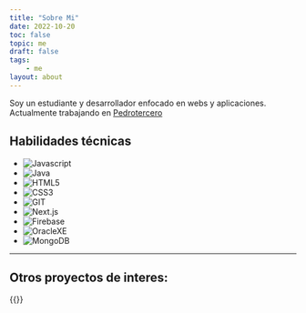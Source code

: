 ```yaml
---
title: "Sobre Mi"
date: 2022-10-20
toc: false
topic: me
draft: false
tags:
    - me
layout: about
---
```

Soy un estudiante y desarrollador enfocado en webs y aplicaciones. Actualmente trabajando en [Pedrotercero](https://pedrotercero.com)

## Habilidades técnicas

- ![Javascript](https://usarr.tech/js.png)
- ![Java](https://usarr.tech/java.png)
- ![HTML5](https://usarr.tech/html5.png)
- ![CSS3](https://usarr.tech/css.png)
- ![GIT](https://usarr.tech/git.png)
- ![Next.js](https://usarr.tech/next.png)
- ![Firebase](https://usarr.tech/firebase.png)
- ![OracleXE](https://usarr.tech/oraclexe.png)
- ![MongoDB](https://usarr.tech/mongodb.png)

---
## Otros proyectos de interes:
{{<youtube cxNo0E0FTDE >}}

